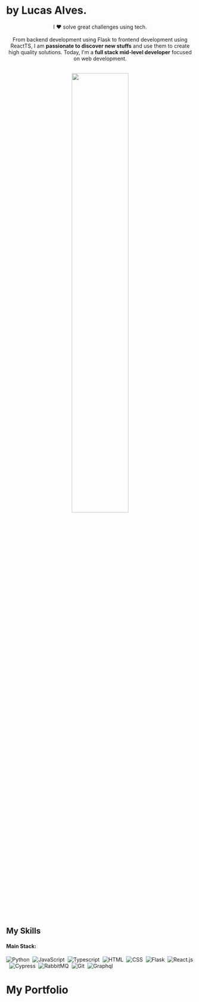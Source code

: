 # by Lucas Alves.
<p align="center">I ❤️ solve great challenges using tech. <br><br> From backend development using Flask to frontend development using ReactTS, I am <strong>passionate to discover new stuffs</strong> and use them to create high quality solutions. Today, I'm a <strong>full stack mid-level developer</strong> focused on web development.</p>&nbsp;

<div  align="center" style="margin-bottom:100px">
 <img width=55% align="center"  src="https://github-readme-streak-stats.herokuapp.com?user=LucasAlv3s&theme=radical&mode=weekly" />
</div>
 
 &nbsp;
 &nbsp;



## My Skills

#### Main Stack:

![Python](https://img.shields.io/badge/Python-14354C?style=for-the-badge&logo=python&logoColor=white)&nbsp;
![JavaScript](https://img.shields.io/badge/JavaScript-F7DF1E?style=for-the-badge&logo=javascript&logoColor=black)&nbsp;
![Typescript](https://img.shields.io/badge/TypeScript-007ACC?style=for-the-badge&logo=typescript&logoColor=white)&nbsp;
![HTML](https://img.shields.io/badge/HTML5-E34F26?style=for-the-badge&logo=html5&logoColor=white)&nbsp;
![CSS](https://img.shields.io/badge/CSS3-1572B6?style=for-the-badge&logo=css3&logoColor=white)&nbsp;
![Flask](https://img.shields.io/badge/Flask-000000?style=for-the-badge&logo=flask&logoColor=white)&nbsp;
![React.js](https://img.shields.io/badge/React-20232A?style=for-the-badge&logo=react&logoColor=61DAFB)&nbsp;
![Cypress](https://img.shields.io/badge/cypress-239120?style=for-the-badge&logo=cypress)&nbsp;
![RabbitMQ](https://img.shields.io/badge/rabbitmq-%23FF6600.svg?&style=for-the-badge&logo=rabbitmq&logoColor=white)&nbsp;
![Git](https://img.shields.io/badge/GIT-E44C30?style=for-the-badge&logo=git&logoColor=white)&nbsp;
![Graphql](https://img.shields.io/badge/graphql-E10098?style=for-the-badge&logo=graphql&logoColor=white)&nbsp;

# My Portfolio
